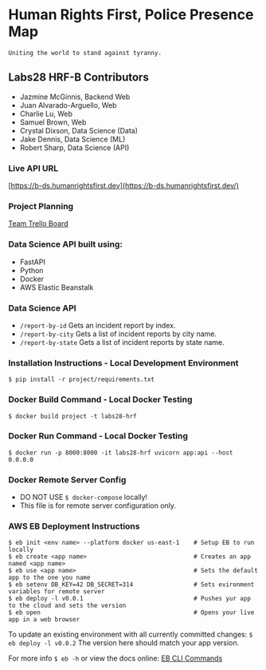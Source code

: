 # Human Rights First, Police Presence Map

    Uniting the world to stand against tyranny.

## Labs28 HRF-B Contributors
- Jazmine McGinnis, Backend Web
- Juan Alvarado-Arguello, Web
- Charlie Lu, Web
- Samuel Brown, Web
- Crystal Dixson, Data Science (Data)
- Jake Dennis, Data Science (ML)
- Robert Sharp, Data Science (API)

### Live API URL
[https://b-ds.humanrightsfirst.dev](https://b-ds.humanrightsfirst.dev/)

### Project Planning
[Team Trello Board](https://trello.com/b/AOaJaAQK/team-b-labs28)

### Data Science API built using:
- FastAPI
- Python
- Docker
- AWS Elastic Beanstalk

### Data Science API
- `/report-by-id` Gets an incident report by index.
- `/report-by-city` Gets a list of incident reports by city name.
- `/report-by-state` Gets a list of incident reports by state name.

### Installation Instructions - Local Development Environment
`$ pip install -r project/requirements.txt`

### Docker Build Command - Local Docker Testing
`$ docker build project -t labs28-hrf`

### Docker Run Command - Local Docker Testing
`$ docker run -p 8000:8000 -it labs28-hrf uvicorn app:api --host 0.0.0.0`

### Docker Remote Server Config
- DO NOT USE `$ docker-compose` locally!
- This file is for remote server configuration only.

### AWS EB Deployment Instructions
```
$ eb init <env name> --platform docker us-east-1    # Setup EB to run locally
$ eb create <app name>                              # Creates an app named <app name>
$ eb use <app name>                                 # Sets the default app to the one you name
$ eb setenv DB_KEY=42 DB_SECRET=314                 # Sets evironment variables for remote server
$ eb deploy -l v0.0.1                               # Pushes yur app to the cloud and sets the version
$ eb open                                           # Opens your live app in a web browser
```
To update an existing environment with all currently committed changes:
`$ eb deploy -l v0.0.2` The version here should match your app version.

For more info `$ eb -h` or view the docs online: [EB CLI Commands](https://docs.aws.amazon.com/elasticbeanstalk/latest/dg/eb3-cmd-commands.html)
